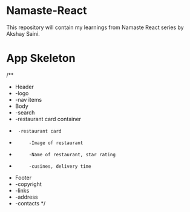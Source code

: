 # Namaste-React

This repository will contain my learnings from Namaste React series by Akshay Saini.

# App Skeleton

/\*\*

- Header
- -logo
- -nav items
- Body
- -search
- -restaurant card container
-      -restaurant card
-          -Image of restaurant
-          -Name of restaurant, star rating
-          -cusines, delivery time
- Footer
- -copyright
- -links
- -address
- -contacts
  \*/
